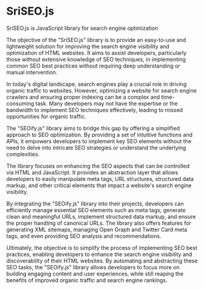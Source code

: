 # SriSEO.js
SriSEO.js is JavaScript library for search engine optimization 


The objective of the "SriSEO.js" library is to provide an easy-to-use and lightweight solution for improving the search engine visibility and optimization of HTML websites. It aims to assist developers, particularly those without extensive knowledge of SEO techniques, in implementing common SEO best practices without requiring deep understanding or manual intervention.

In today's digital landscape, search engines play a crucial role in driving organic traffic to websites. However, optimizing a website for search engine crawlers and ensuring proper indexing can be a complex and time-consuming task. Many developers may not have the expertise or the bandwidth to implement SEO techniques effectively, leading to missed opportunities for organic traffic.

The "SEOify.js" library aims to bridge this gap by offering a simplified approach to SEO optimization. By providing a set of intuitive functions and APIs, it empowers developers to implement key SEO elements without the need to delve into intricate SEO strategies or understand the underlying complexities.

The library focuses on enhancing the SEO aspects that can be controlled via HTML and JavaScript. It provides an abstraction layer that allows developers to easily manipulate meta tags, URL structures, structured data markup, and other critical elements that impact a website's search engine visibility.

By integrating the "SEOify.js" library into their projects, developers can efficiently manage essential SEO elements such as meta tags, generate clean and meaningful URLs, implement structured data markup, and ensure the proper handling of canonical URLs. The library also offers features for generating XML sitemaps, managing Open Graph and Twitter Card meta tags, and even providing SEO analysis and recommendations.

Ultimately, the objective is to simplify the process of implementing SEO best practices, enabling developers to enhance the search engine visibility and discoverability of their HTML websites. By automating and abstracting these SEO tasks, the "SEOify.js" library allows developers to focus more on building engaging content and user experiences, while still reaping the benefits of improved organic traffic and search engine rankings.
